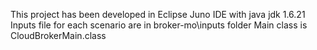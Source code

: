 This project has been developed in Eclipse Juno IDE with java jdk 1.6.21
Inputs file for each scenario are in broker-mo\inputs folder
Main class is CloudBrokerMain.class
